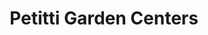 ---
title: "Petitti Garden Centers"
url: /north-canton/petitti-garden-centers/
shop: Garten-Center
---